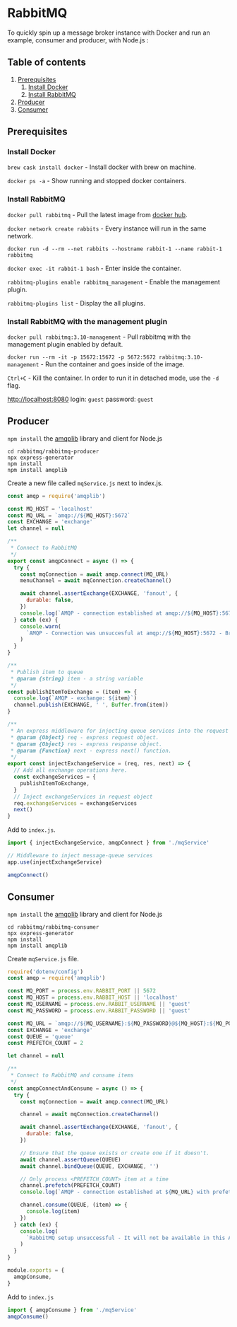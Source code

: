 # RabbitMQ
To quickly spin up a message broker instance with Docker and run an example, consumer and producer, with Node.js :

## Table of contents

1. [Prerequisites](#prerequisites)
   1. [Install Docker](#install-docker)
   2. [Install RabbitMQ](#install-rabbitmq)
2. [Producer](#producer)
3. [Consumer](#consumer)


## Prerequisites

### Install Docker

`brew cask install docker` - Install docker with brew on machine.

`docker ps -a` - Show running and stopped docker containers.



### Install RabbitMQ

`docker pull rabbitmq` - Pull the latest image from [docker hub](https://hub.docker.com/_/rabbitmq).

`docker network create rabbits` - Every instance will run in the same network.

`docker run -d --rm --net rabbits --hostname rabbit-1 --name rabbit-1 rabbitmq`

`docker exec -it rabbit-1 bash` - Enter inside the container.

`rabbitmq-plugins enable rabbitmq_management` - Enable the management plugin.

`rabbitmq-plugins list` - Display the all plugins.


### Install RabbitMQ with the management plugin

`docker pull rabbitmq:3.10-management` - Pull rabbitmq with the management plugin enabled by default.

`docker run --rm -it -p 15672:15672 -p 5672:5672 rabbitmq:3.10-management` - Run the container and goes inside of the image.

`Ctrl+C` - Kill the container. In order to run it in detached mode, use the `-d` flag.

[http://localhost:8080](http://localhost:8080/#/)
login: `guest`
password: `guest`



## Producer

`npm install` the [amqplib](https://www.npmjs.com/package/amqplib) library and client for Node.js

```
cd rabbitmq/rabbitmq-producer
npx express-generator
npm install
npm install amqplib
```

Create a new file called `mqService.js` next to index.js.

```js
const amqp = require('amqplib')

const MQ_HOST = 'localhost'
const MQ_URL = `amqp://${MQ_HOST}:5672`
const EXCHANGE = 'exchange'
let channel = null

/**
 * Connect to RabbitMQ
 */
export const amqpConnect = async () => {
  try {
    const mqConnection = await amqp.connect(MQ_URL)
    menuChannel = await mqConnection.createChannel()

    await channel.assertExchange(EXCHANGE, 'fanout', {
      durable: false,
    })
    console.log(`AMQP - connection established at amqp://${MQ_HOST}:5672`)
  } catch (ex) {
    console.warn(
      `AMQP - Connection was unsuccesful at amqp://${MQ_HOST}:5672 - Broker will be unavailable.`,
    )
  }
}

/**
 * Publish item to queue
 * @param {string} item - a string variable
 */
const publishItemToExchange = (item) => {
  console.log(`AMQP - exchange: ${item}`)
  channel.publish(EXCHANGE, ' ', Buffer.from(item))
}

/**
 * An express middleware for injecting queue services into the request object.
 * @param {Object} req - express request object.
 * @param {Object} res - express response object.
 * @param {Function} next - express next() function.
 */
export const injectExchangeService = (req, res, next) => {
  // Add all exchange operations here.
  const exchangeServices = {
    publishItemToExchange,
  }
  // Inject exchangeServices in request object
  req.exchangeServices = exchangeServices
  next()
}
```

Add to `index.js`.
```js
import { injectExchangeService, amqpConnect } from './mqService'

// Middleware to inject message-queue services
app.use(injectExchangeService)

amqpConnect()
```

## Consumer

`npm install` the [amqplib](https://www.npmjs.com/package/amqplib) library and client for Node.js

```
cd rabbitmq/rabbitmq-consumer
npx express-generator
npm install
npm install amqplib
```

Create `mqService.js` file.

```js
require('dotenv/config')
const amqp = require('amqplib')

const MQ_PORT = process.env.RABBIT_PORT || 5672
const MQ_HOST = process.env.RABBIT_HOST || 'localhost'
const MQ_USERNAME = process.env.RABBIT_USERNAME || 'guest'
const MQ_PASSWORD = process.env.RABBIT_PASSWORD || 'guest'

const MQ_URL = `amqp://${MQ_USERNAME}:${MQ_PASSWORD}@${MQ_HOST}:${MQ_PORT}`
const EXCHANGE = 'exchange'
const QUEUE = 'queue'
const PREFETCH_COUNT = 2

let channel = null

/**
 * Connect to RabbitMQ and consume items
 */
const amqpConnectAndConsume = async () => {
  try {
    const mqConnection = await amqp.connect(MQ_URL)

    channel = await mqConnection.createChannel()

    await channel.assertExchange(EXCHANGE, 'fanout', {
      durable: false,
    })

    // Ensure that the queue exists or create one if it doesn't.
    await channel.assertQueue(QUEUE)
    await channel.bindQueue(QUEUE, EXCHANGE, '')

    // Only process <PREFETCH_COUNT> item at a time
    channel.prefetch(PREFETCH_COUNT)
    console.log(`AMQP - connection established at ${MQ_URL} with prefetch count ${PREFETCH_COUNT}`)

    channel.consume(QUEUE, (item) => {
      console.log(item)
    })
  } catch (ex) {
    console.log(
      `RabbitMQ setup unsuccessful - It will not be available in this API instance. AMQP - ${ex}`,
    )
  }
}

module.exports = {
  amqpConsume,
}
```

Add to `index.js`

```js
import { amqpConsume } from './mqService'
amqpConsume()
```